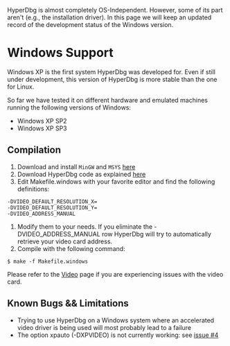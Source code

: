 HyperDbg is almost completely OS-Independent. However, some of its part aren't (e.g., the installation driver). In this page we will keep an updated record of the development status of the Windows version.

# Windows Support #

Windows XP is the first system HyperDbg was developed for. Even if still under development, this version of HyperDbg is more stable than the one for Linux.

So far we have tested it on different hardware and emulated machines running the following versions of Windows:
  * Windows XP SP2
  * Windows XP SP3

## Compilation ##

  1. Download and install `MinGW` and `MSYS` [here](http://sourceforge.net/projects/mingw/files/Automated%20MinGW%20Installer/mingw-get-inst/mingw-get-inst-20101030/)
  1. Download HyperDbg code as explained [here](http://code.google.com/p/hyperdbg/source/checkout)
  1. Edit Makefile.windows with your favorite editor and find the following definitions:
```
-DVIDEO_DEFAULT_RESOLUTION_X=
-DVIDEO_DEFAULT_RESOLUTION_Y=
-DVIDEO_ADDRESS_MANUAL
```
  1. Modify them to your needs. If you eliminate the -DVIDEO\_ADDRESS\_MANUAL row HyperDbg will try to automatically retrieve your video card address.
  1. Compile with the following command:
```
$ make -f Makefile.windows
```

Please refer to the [Video](Video.md) page if you are experiencing issues with the video card.

## Known Bugs && Limitations ##

  * Trying to use HyperDbg on a Windows system where an accelerated video driver is being used will most probably lead to a failure
  * The option xpauto (-DXPVIDEO) is not currently working: see [issue #4](https://code.google.com/p/hyperdbg/issues/detail?id=#4)